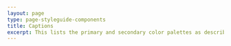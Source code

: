 ```yaml
---
layout: page
type: page-styleguide-components
title: Captions
excerpt: This lists the primary and secondary color palettes as described in the Brand Guidelines PDF and in <a href="https://github.com/CruGlobal/crubrand/blob/master/variables/_colors.scss">_colors.scss</a>.
---
```

